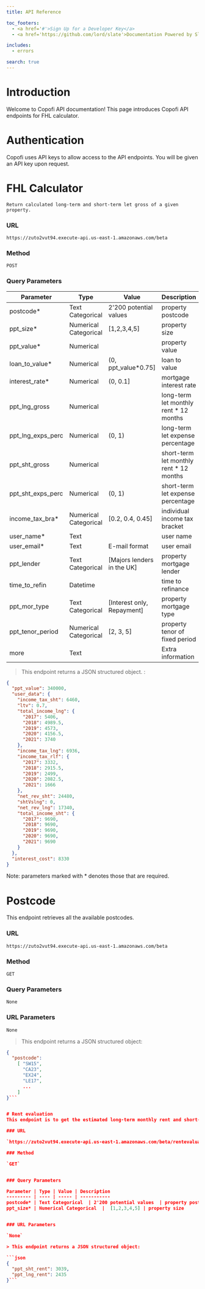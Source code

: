 ```yaml
---
title: API Reference

toc_footers:
  - <a href='#'>Sign Up for a Developer Key</a>
  - <a href='https://github.com/lord/slate'>Documentation Powered by Slate</a>

includes:
  - errors

search: true
---
```


# Introduction

Welcome to Copofi API documentation! This page introduces Copofi API endpoints for FHL calculator.

# Authentication

Copofi uses API keys to allow access to the API endpoints. You will be given an API key upon request.

# FHL Calculator
`Return calculated long-term and short-term let gross of a given property.`

### URL

`https://zuto2vut94.execute-api.us-east-1.amazonaws.com/beta`

### Method

`POST`


### Query Parameters

Parameter | Type | Value | Description
--------- | ---- | ----- | -----------
postcode* | Text Categorical  | 2'200 potential values  | property postcode
ppt_size* | Numerical Categorical  |  [1,2,3,4,5] | property size
ppt_value* | Numerical  |   | property value
loan_to_value* | Numerical  | (0, ppt_value*0.75] | loan to value
interest_rate* | Numerical  | (0, 0.1] | mortgage interest rate
ppt_lng_gross | Numerical  |   | long-term let monthly rent * 12 months
ppt_lng_exps_perc | Numerical | (0, 1) | long-term let expense percentage
ppt_sht_gross | Numerical  |   | short-term let monthly rent * 12 months
ppt_sht_exps_perc | Numerical | (0, 1) | short-term let expense percentage
income_tax_bra* | Numerical Categorical  | [0.2, 0.4, 0.45] | individual income tax bracket
user_name* | Text |   | user name
user_email* | Text  | E-mail format | user email
ppt_lender | Text Categorical | [Majors lenders in the UK] | property mortgage lender
time_to_refin | Datetime |   | time to refinance
ppt_mor_type | Text Categorical | [Interest only, Repayment] | property mortgage type
ppt_tenor_period | Numerical Categorical  | [2, 3, 5] | property tenor of fixed period
more | Text |    | Extra information


> This endpoint returns a JSON structured object. :

```json
{
  "ppt_value": 340000,
  "user_data": {
    "income_tax_sht": 6460,
    "ltv": 0.7,
    "total_income_lng": {
      "2017": 5406,
      "2018": 4989.5,
      "2019": 4573,
      "2020": 4156.5,
      "2021": 3740
    },
    "income_tax_lng": 6936,
    "income_tax_rlf": {
      "2017": 3332,
      "2018": 2915.5,
      "2019": 2499,
      "2020": 2082.5,
      "2021": 1666
    },
    "net_rev_sht": 24480,
    "shtVslng": 0,
    "net_rev_lng": 17340,
    "total_income_sht": {
      "2017": 9690,
      "2018": 9690,
      "2019": 9690,
      "2020": 9690,
      "2021": 9690
    }
  },
  "interest_cost": 8330
}
```

<aside class="success">
Note: parameters marked with * denotes those that are required.
</aside>

# Postcode
This endpoint retrieves all the available postcodes.

### URL

`https://zuto2vut94.execute-api.us-east-1.amazonaws.com/beta`

### Method

`GET`


### Query Parameters

`None`


### URL Parameters

`None`

> This endpoint returns a JSON structured object:

```json
{
  "postcode":
    [ "SW15",
      "CA23",
      "EX24",
      "LE17",
      ...
    ]
}```


# Rent evaluation
This endpoint is to get the estimated long-term monthly rent and short-term monthly rent based on the postcode and property size(number of bedrooms)

### URL

`https://zuto2vut94.execute-api.us-east-1.amazonaws.com/beta/rentevaluation`

### Method

`GET`


### Query Parameters

Parameter | Type | Value | Description
--------- | ---- | ----- | -----------
postcode* | Text Categorical  | 2'200 potential values  | property postcode
ppt_size* | Numerical Categorical  |  [1,2,3,4,5] | property size


### URL Parameters

`None`

> This endpoint returns a JSON structured object:

```json
{
  "ppt_sht_rent": 3039,
  "ppt_lng_rent": 2435
}```